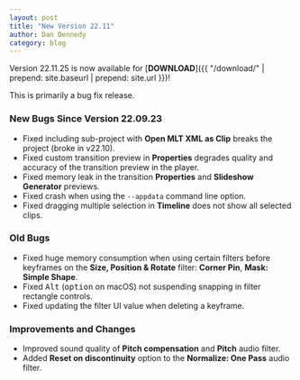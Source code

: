 ```yaml
---
layout: post
title: "New Version 22.11"
author: Dan Dennedy
category: blog
---
```


Version 22.11.25 is now available for [**DOWNLOAD**]({{ "/download/" | prepend: site.baseurl | prepend: site.url }})!

This is primarily a bug fix release.

### New Bugs Since Version 22.09.23 

- Fixed including sub-project with **Open MLT XML as Clip** breaks the project (broke in v22.10).
- Fixed custom transition preview in **Properties** degrades quality and accuracy of the transition preview in the player.
- Fixed memory leak in the transition **Properties** and **Slideshow Generator** previews.
- Fixed crash when using the `--appdata` command line option.
- Fixed dragging multiple selection in **Timeline** does not show all selected clips.

### Old Bugs

- Fixed huge memory consumption when using certain filters before keyframes on the **Size, Position & Rotate** filter: **Corner Pin**, **Mask: Simple Shape**.
- Fixed <kbd>Alt</kbd> (<kbd>option</kbd> on macOS) not suspending snapping in filter rectangle controls.
- Fixed updating the filter UI value when deleting a keyframe.

### Improvements and Changes

- Improved sound quality of **Pitch compensation** and **Pitch** audio filter.
- Added **Reset on discontinuity** option to the **Normalize: One Pass** audio filter.
